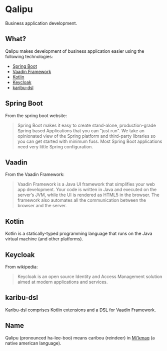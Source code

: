 # Qalipu
Business application development.

## What?
Qalipu makes development of business application easier using the following technologies:
* [Spring Boot](https://projects.spring.io/spring-boot/)
* [Vaadin Framework](https://vaadin.com/framework)
* [Kotlin](https://kotlinlang.org/)
* [Keycloak](http://www.keycloak.org/)
* [karibu-dsl](https://github.com/mvysny/karibu-dsl)

## Spring Boot

From the spring boot website:
> Spring Boot makes it easy to create stand-alone, production-grade Spring based Applications that you can "just run". We take an opinionated view of the Spring platform and third-party libraries so you can get started with minimum fuss. Most Spring Boot applications need very little Spring configuration.

## Vaadin

From the Vaadin Framework:
> Vaadin Framework is a Java UI framework that simplifies your web app development. Your code is written in Java and executed on the server’s JVM, while the UI is rendered as HTML5 in the browser. The framework also automates all the communication between the browser and the server. 

## Kotlin

Kotlin is a statically-typed programming language that runs on the Java virtual machine (and other platforms).

## Keycloak

From wikipedia:

>Keycloak is an open source Identity and Access Management solution aimed at modern applications and services.

## karibu-dsl

Karibu-dsl comprises Kotlin extensions and a DSL for Vaadin Framework.

## Name

Qalipu (pronounced ha-lee-boo) means caribou (reindeer) in [Mi'kmaq](https://en.wikipedia.org/wiki/Mi%27kmaq_language) (a native american language).
